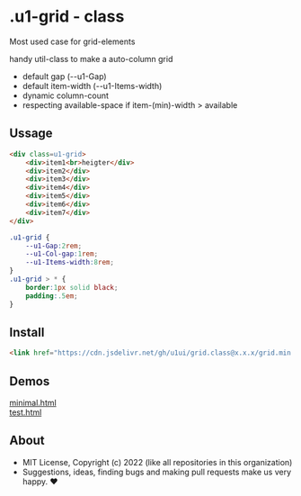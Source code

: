 # .u1-grid - class
Most used case for grid-elements

handy util-class to make a auto-column grid

- default gap (--u1-Gap)
- default item-width (--u1-Items-width)
- dynamic column-count
- respecting available-space if item-(min)-width > available

## Ussage

```html
<div class=u1-grid>
    <div>item1<br>heigter</div>
    <div>item2</div>
    <div>item3</div>
    <div>item4</div>
    <div>item5</div>
    <div>item6</div>
    <div>item7</div>
</div>
```

```css
.u1-grid {
    --u1-Gap:2rem;
    --u1-Col-gap:1rem;
    --u1-Items-width:8rem;
}
.u1-grid > * {
    border:1px solid black;
    padding:.5em;
}
```

## Install

```html
<link href="https://cdn.jsdelivr.net/gh/u1ui/grid.class@x.x.x/grid.min.css" rel=stylesheet>
```

## Demos

[minimal.html](http://gcdn.li/u1ui/grid.class@main/tests/minimal.html)  
[test.html](http://gcdn.li/u1ui/grid.class@main/tests/test.html)  

## About

- MIT License, Copyright (c) 2022 <u1> (like all repositories in this organization) <br>
- Suggestions, ideas, finding bugs and making pull requests make us very happy. ♥

